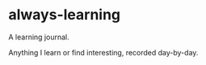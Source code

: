 # always-learning
A learning journal. 

Anything I learn or find interesting, recorded day-by-day.

